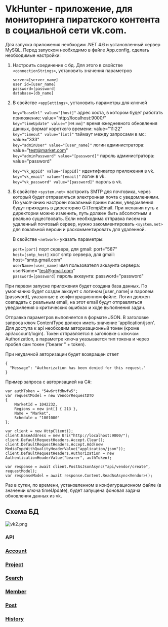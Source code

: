 VkHunter - приложение, для мониторинга пиратского контента в социальной сети vk.com.
======================================================================
Для запуска приложения необходим .NET 4.6 и установленный сервер MySQL.
Перед запуском необходимо в файле App.config, сделать необходимые настройки:

1. Настроить соединение с бд. Для этого в свойстве `<connectionStrings>`, установить значения параметров

    `server=[server_name]`    
    `user id=[user_name]`    
    `password=[password]`    
    `database=[db_name]`    

2. В свойстве `<appSettings>`, установить параметры для ключей

    `key="baseUrl" value="[host]"` адрес хоста, в котором будет работать приложение: value="http://localhost:9000/"            
    `key="timeUpdate" value="[HH:mm]"` время ежедневного обновления данных, формат короткого времени: value="11:22"            
    `key="timeout" value="[int]"` таймаут между запросами в мс: value="333"                      
    `key="adminUser" value="[user_name]"` логин администратора: value="test@market.com"                    
    `key="adminPassword" value="[password]"` пароль администратора: value="password"                  

    `key="vk_appId" value="[appId]"` идентификатор приложения в vk.       
    `key="vk_email" value="[email]"` логин в vk.       
    `key="vk_password" value="[password]"` пароль в vk.       

3. В свойстве `<system.net>`  настроить SMTP для почтовика, через который будет отправляться электронная почта с уведомлениями.
По умолчанию настроен локальный прием писем, уведомления будут приходить в директорию G:\Temp\Email\. При желании путь к директории можно изменить, путь должен быть абсолютным и реально существовать.
Если необходима отправка писем на удаленный почтовый сервер, нужно закомментировать `<system.net>` для локальной версии и раскомментировать для удаленной.

    В свойстве `<network>` указать параметры:

    `port=[port]` порт сервера, для gmail: port="587"                     
    `host=[smtp_host]` хост smtp сервера, для gmail: host="smtp.gmail.com"                      
    `userName=[user_name]` имя пользователя аккаунта сервера: userName="test@gmail.com"                    
    `password=[password]` пароль аккаунта: password="password"                         

При первом запуске приложения будет создана база данных.
По умолчанию будет создан аккаунт с логином [user_name] и паролем [password], указанные в конфигурационном файле.
Логин должен совпадать с реальным email, на этот email будут отправляться уведомления о критических ошибках и ходе выполнения задач.

Отправка параметров выполняется в формате JSON. В заголовке запроса ключ ContentType должен иметь значение 'application/json'.
Для доступа к api необходим авторизационный токен (кроме api/account/login).
Токен отправляется в заголовке с ключом Authorization, в параметре ключа указывается тип токена и через пробел сам токен ("bearer " + token).

При неудачной авторизации будет возвращен ответ

    {
      "Message": "Authorization has been denied for this request."
    }

Пример запроса с авторизацией на C#:

    var authToken = "54w6rtfdhwfw5";
    var requestModel = new VendorRequestDTO
    {
    	MarketId = 1042232,
    	Regions = new int[] { 213 },
    	Name = "Market",
        Schedule = "1001000"
    };
    
    var client = new HttpClient();
    client.BaseAddress = new Uri("http://localhost:9000/");
    client.DefaultRequestHeaders.Accept.Clear();
    client.DefaultRequestHeaders.Accept.Add(new MediaTypeWithQualityHeaderValue("application/json"));
    client.DefaultRequestHeaders.Authorization = new AuthenticationHeaderValue("bearer", authToken);
    
    var response = await client.PostAsJsonAsync("api/vendor/create", requestModel);
    var responseModel = await response.Content.ReadAsAsync<Vendor>();

Раз в сутки, по времени, установленном в конфигурационном файле (в значении ключа timeUpdate), будет запущена фоновая задача обновления данных из vk.

## Схема БД

![vk2.png](https://bitbucket.org/repo/ArznkB/images/4237096613-vk2.png)

### API

### [Account](https://github.com/Rammun/Vk-hunter/blob/master/Documents/Account.md)
### [Project](https://github.com/Rammun/Vk-hunter/blob/master/Documents/Project.md)
### [Search](https://github.com/Rammun/Vk-hunter/blob/master/Documents/Search.md)
### [Member](https://github.com/Rammun/Vk-hunter/blob/master/Documents/Member.md)
### [Post](https://github.com/Rammun/Vk-hunter/blob/master/Documents/Post.md)
### [History](https://github.com/Rammun/Vk-hunter/blob/master/Documents/History.md)
